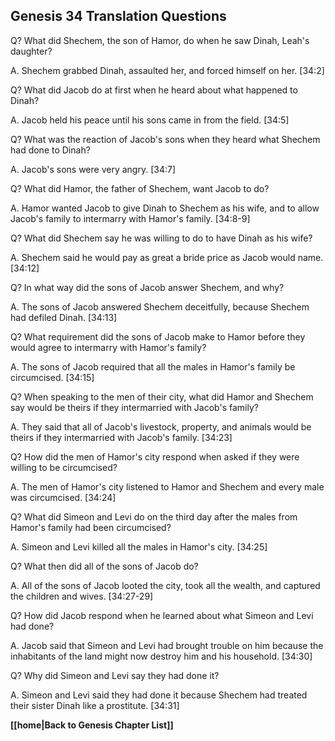## Genesis 34 Translation Questions ##

Q? What did Shechem, the son of Hamor, do when he saw Dinah, Leah's daughter?

A. Shechem grabbed Dinah, assaulted her, and forced himself on her. [34:2]

Q? What did Jacob do at first when he heard about what happened to Dinah?

A. Jacob held his peace until his sons came in from the field. [34:5]

Q? What was the reaction of Jacob's sons when they heard what Shechem had done to Dinah?

A. Jacob's sons were very angry. [34:7]

Q? What did Hamor, the father of Shechem, want Jacob to do?

A. Hamor wanted Jacob to give Dinah to Shechem as his wife, and to allow Jacob's family to intermarry with Hamor's family. [34:8-9]

Q? What did Shechem say he was willing to do to have Dinah as his wife?

A. Shechem said he would pay as great a bride price as Jacob would name. [34:12]

Q? In what way did the sons of Jacob answer Shechem, and why?

A. The sons of Jacob answered Shechem deceitfully, because Shechem had defiled Dinah. [34:13]

Q? What requirement did the sons of Jacob make to Hamor before they would agree to intermarry with Hamor's family?

A. The sons of Jacob required that all the males in Hamor's family be circumcised. [34:15]

Q? When speaking to the men of their city, what did Hamor and Shechem say would be theirs if they intermarried with Jacob's family?

A. They said that all of Jacob's livestock, property, and animals would be theirs if they intermarried with Jacob's family. [34:23]

Q? How did the men of Hamor's city respond when asked if they were willing to be circumcised?

A. The men of Hamor's city listened to Hamor and Shechem and every male was circumcised. [34:24]

Q? What did Simeon and Levi do on the third day after the males from Hamor's family had been circumcised?

A. Simeon and Levi killed all the males in Hamor's city. [34:25]

Q? What then did all of the sons of Jacob do?

A. All of the sons of Jacob looted the city, took all the wealth, and captured the children and wives. [34:27-29]

Q? How did Jacob respond when he learned about what Simeon and Levi had done?

A. Jacob said that Simeon and Levi had brought trouble on him because the inhabitants of the land might now destroy him and his household. [34:30]

Q? Why did Simeon and Levi say they had done it?

A. Simeon and Levi said they had done it because Shechem had treated their sister Dinah like a prostitute. [34:31]

__[[home|Back to Genesis Chapter List]]__

